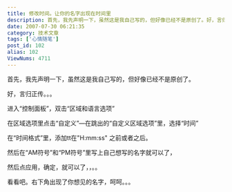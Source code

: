 ```yaml
---
title: 修改时间。让你的名字出现在时间里
description: 首先，我先声明一下，虽然这是我自己写的，但好像已经不是原创了。好，言归正传。。。进入“控制面板”，双击“区域和语言选项”   在区域选项里点击“自定义”—在跳出的“自定义区域选项”里，选择“时间”在“时间格式”里，添加tt在"H:mm:ss"之前或者之后。然后在“AM符号”和“PM符号”里写上自己想写的名字就可以了，然后点应用，确定，就可以了，，。。看看吧。右下角出现了你想见的名字，呵呵。。。
date: 2007-07-30 06:21:35
category: 技术文章
tags: ['心情随笔']
post_id: 102
alias: 102
ViewNums: 4711
---
```


首先，我先声明一下，虽然这是我自己写的，但好像已经不是原创了。

好，言归正传。。。

进入&ldquo;控制面板&rdquo;，双击&ldquo;区域和语言选项&rdquo;

在区域选项里点击&ldquo;自定义&rdquo;&mdash;在跳出的&ldquo;自定义区域选项&rdquo;里，选择&ldquo;时间&rdquo;

在&ldquo;时间格式&rdquo;里，添加tt在"H:mm:ss" 之前或者之后。

然后在&ldquo;AM符号&rdquo;和&ldquo;PM符号&rdquo;里写上自己想写的名字就可以了，

然后点应用，确定，就可以了，，。。

看看吧。右下角出现了你想见的名字，呵呵。。。

